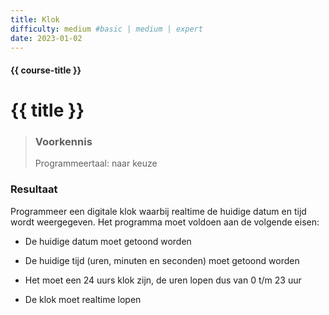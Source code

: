 ```yaml
---
title: Klok
difficulty: medium #basic | medium | expert
date: 2023-01-02
---
```


#### {{ course-title }}

# {{ title }}

> ### Voorkennis
> Programmeertaal: naar keuze

### Resultaat
Programmeer een digitale klok waarbij realtime de huidige datum en tijd
wordt weergegeven. Het programma moet voldoen aan de volgende eisen:

- De huidige datum moet getoond worden

- De huidige tijd (uren, minuten en seconden) moet getoond worden

- Het moet een 24 uurs klok zijn, de uren lopen dus van 0 t/m 23 uur

- De klok moet realtime lopen
